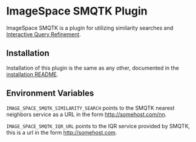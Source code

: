 # ImageSpace SMQTK Plugin

ImageSpace SMQTK is a plugin for utilizing similarity searches and [Interactive Query Refinement](http://smqtk.readthedocs.io/en/latest/webservices/iqrdemonstration.html).

## Installation

Installation of this plugin is the same as any other, documented in the [installation README](https://github.com/memex-explorer/image_space/tree/master/imagespace#additional-plugins).

## Environment Variables

`IMAGE_SPACE_SMQTK_SIMILARITY_SEARCH` points to the SMQTK nearest neighbors service as a URL in the form http://somehost.com/nn.

`IMAGE_SPACE_SMQTK_IQR_URL` points to the IQR service provided by SMQTK, this is a url in the form http://somehost.com.
